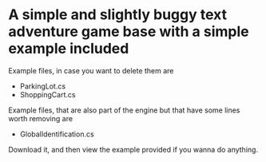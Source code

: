 
# A simple and slightly buggy text adventure game base with a simple example included

Example files, in case you want to delete them are
 - ParkingLot.cs
 - ShoppingCart.cs

Example files, that are also part of the engine but that have some lines worth removing are
 - GlobalIdentification.cs
 
 
Download it, and then view the example provided if you wanna do anything.
